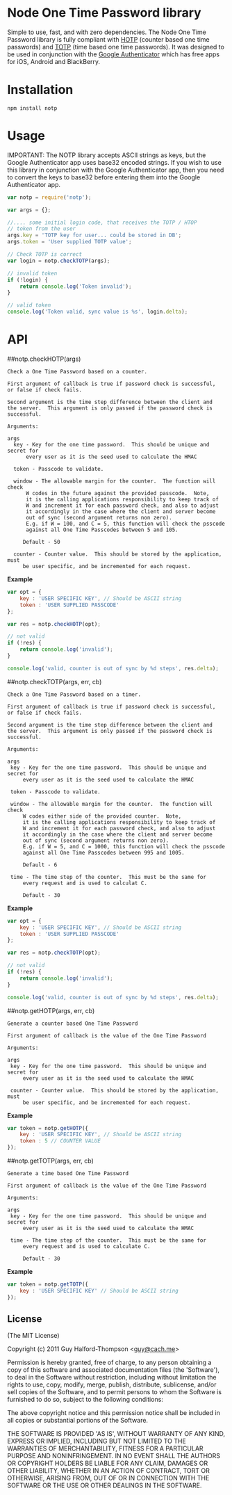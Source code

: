 # Node One Time Password library
 Simple to use, fast, and with zero dependencies.  The Node One Time Password library is fully compliant with [HOTP](http://tools.ietf.org/html/rfc4226) (counter based one time passwords) and [TOTP](http://tools.ietf.org/html/rfc6238) (time based one time passwords).  It was designed to be used in conjunction with the [Google Authenticator](http://code.google.com/p/google-authenticator/) which has free apps for iOS, Android and BlackBerry.

# Installation

```
npm install notp
```

# Usage

IMPORTANT: The NOTP library accepts ASCII strings as keys, but the Google Authenticator app uses base32 encoded strings.  If you wish to use this library in conjunction with the Google Authenticator app, then you need to convert the keys to base32 before entering them into the Google Authenticator app.

```javascript
var notp = require('notp');

var args = {};

//.... some initial login code, that receives the TOTP / HTOP
// token from the user
args.key = 'TOTP key for user... could be stored in DB';
args.token = 'User supplied TOTP value';

// Check TOTP is correct
var login = notp.checkTOTP(args);

// invalid token
if (!login) {
    return console.log('Token invalid');
}

// valid token
console.log('Token valid, sync value is %s', login.delta);
```

# API
##notp.checkHOTP(args)

    Check a One Time Password based on a counter.

    First argument of callback is true if password check is successful,
    or false if check fails.

    Second argument is the time step difference between the client and
    the server.  This argument is only passed if the password check is
    successful.

    Arguments:

    args
      key - Key for the one time password.  This should be unique and secret for
          every user as it is the seed used to calculate the HMAC

      token - Passcode to validate.

      window - The allowable margin for the counter.  The function will check
          W codes in the future against the provided passcode.  Note,
          it is the calling applications responsibility to keep track of
          W and increment it for each password check, and also to adjust
          it accordingly in the case where the client and server become
          out of sync (second argument returns non zero).
          E.g. if W = 100, and C = 5, this function will check the psscode
          against all One Time Passcodes between 5 and 105.

         Default - 50

      counter - Counter value.  This should be stored by the application, must
         be user specific, and be incremented for each request.


**Example**

```javascript
var opt = {
    key : 'USER SPECIFIC KEY', // Should be ASCII string
    token : 'USER SUPPLIED PASSCODE'
};

var res = notp.checkHOTP(opt);

// not valid
if (!res) {
    return console.log('invalid');
}

console.log('valid, counter is out of sync by %d steps', res.delta);
```

##notp.checkTOTP(args, err, cb)


    Check a One Time Password based on a timer.

    First argument of callback is true if password check is successful,
    or false if check fails.

    Second argument is the time step difference between the client and
    the server.  This argument is only passed if the password check is
    successful.

    Arguments:

    args
     key - Key for the one time password.  This should be unique and secret for
         every user as it is the seed used to calculate the HMAC

     token - Passcode to validate.

     window - The allowable margin for the counter.  The function will check
         W codes either side of the provided counter.  Note,
         it is the calling applications responsibility to keep track of
         W and increment it for each password check, and also to adjust
         it accordingly in the case where the client and server become
         out of sync (second argument returns non zero).
         E.g. if W = 5, and C = 1000, this function will check the psscode
         against all One Time Passcodes between 995 and 1005.

         Default - 6

     time - The time step of the counter.  This must be the same for
         every request and is used to calculat C.

         Default - 30


**Example**

```javascript
var opt = {
    key : 'USER SPECIFIC KEY', // Should be ASCII string
    token : 'USER SUPPLIED PASSCODE'
};

var res = notp.checkTOTP(opt);

// not valid
if (!res) {
    return console.log('invalid');
}

console.log('valid, counter is out of sync by %d steps', res.delta);
```

##notp.getHOTP(args, err, cb)

    Generate a counter based One Time Password

    First argument of callback is the value of the One Time Password

    Arguments:

    args
     key - Key for the one time password.  This should be unique and secret for
         every user as it is the seed used to calculate the HMAC

     counter - Counter value.  This should be stored by the application, must
         be user specific, and be incremented for each request.

**Example**

```javascript
var token = notp.getHOTP({
    key : 'USER SPECIFIC KEY', // Should be ASCII string
    token : 5 // COUNTER VALUE
});
```

##notp.getTOTP(args, err, cb)

    Generate a time based One Time Password

    First argument of callback is the value of the One Time Password

    Arguments:

    args
     key - Key for the one time password.  This should be unique and secret for
         every user as it is the seed used to calculate the HMAC

     time - The time step of the counter.  This must be the same for
         every request and is used to calculate C.

         Default - 30

**Example**

```javascript
var token = notp.getTOTP({
    key : 'USER SPECIFIC KEY' // Should be ASCII string
});
```

## License

(The MIT License)

Copyright (c) 2011 Guy Halford-Thompson &lt;guy@cach.me&gt;

Permission is hereby granted, free of charge, to any person obtaining
a copy of this software and associated documentation files (the
'Software'), to deal in the Software without restriction, including
without limitation the rights to use, copy, modify, merge, publish,
distribute, sublicense, and/or sell copies of the Software, and to
permit persons to whom the Software is furnished to do so, subject to
the following conditions:

The above copyright notice and this permission notice shall be
included in all copies or substantial portions of the Software.

THE SOFTWARE IS PROVIDED 'AS IS', WITHOUT WARRANTY OF ANY KIND,
EXPRESS OR IMPLIED, INCLUDING BUT NOT LIMITED TO THE WARRANTIES OF
MERCHANTABILITY, FITNESS FOR A PARTICULAR PURPOSE AND NONINFRINGEMENT.
IN NO EVENT SHALL THE AUTHORS OR COPYRIGHT HOLDERS BE LIABLE FOR ANY
CLAIM, DAMAGES OR OTHER LIABILITY, WHETHER IN AN ACTION OF CONTRACT,
TORT OR OTHERWISE, ARISING FROM, OUT OF OR IN CONNECTION WITH THE
SOFTWARE OR THE USE OR OTHER DEALINGS IN THE SOFTWARE.

